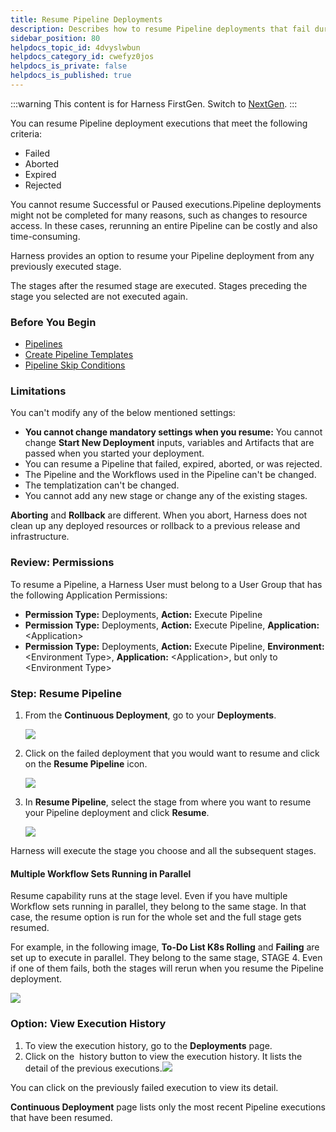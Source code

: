 ```yaml
---
title: Resume Pipeline Deployments
description: Describes how to resume Pipeline deployments that fail during execution.
sidebar_position: 80
helpdocs_topic_id: 4dvyslwbun
helpdocs_category_id: cwefyz0jos
helpdocs_is_private: false
helpdocs_is_published: true
---
```


:::warning
This content is for Harness FirstGen. Switch to [NextGen](/docs/continuous-delivery/manage-deployments/deployment-concepts).
:::

You can resume Pipeline deployment executions that meet the following criteria:

* Failed
* Aborted
* Expired
* Rejected

You cannot resume Successful or Paused executions.Pipeline deployments might not be completed for many reasons, such as changes to resource access. In these cases, rerunning an entire Pipeline can be costly and also time-consuming.

Harness provides an option to resume your Pipeline deployment from any previously executed stage.

The stages after the resumed stage are executed. Stages preceding the stage you selected are not executed again.


### Before You Begin

* [Pipelines](../../model-cd-pipeline/pipelines/pipeline-configuration.md)
* [Create Pipeline Templates](../../model-cd-pipeline/pipelines/templatize-pipelines.md)
* [Pipeline Skip Conditions](../../model-cd-pipeline/pipelines/skip-conditions.md)

### Limitations

You can't modify any of the below mentioned settings:

* **You cannot change mandatory settings when you resume:** You cannot change **Start New Deployment** inputs, variables and Artifacts that are passed when you started your deployment.
* You can resume a Pipeline that failed, expired, aborted, or was rejected.
* The Pipeline and the Workflows used in the Pipeline can't be changed.
* The templatization can't be changed.
* You cannot add any new stage or change any of the existing stages.

**Aborting** and **Rollback** are different. When you abort, Harness does not clean up any deployed resources or rollback to a previous release and infrastructure.

### Review: Permissions

To resume a Pipeline, a Harness User must belong to a User Group that has the following Application Permissions:

* **Permission Type:** Deployments, **Action:** Execute Pipeline
* **Permission Type:** Deployments, **Action:** Execute Pipeline, **Application:** &lt;Application&gt;
* **Permission Type:** Deployments, **Action:** Execute Pipeline, **Environment:** &lt;Environment Type&gt;, **Application:** &lt;Application&gt;, but only to &lt;Environment Type&gt;

### Step: Resume Pipeline

1. From the **Continuous Deployment**, go to your **Deployments**.

   ![](./static/resume-a-pipeline-deployment-00.png)

2. Click on the failed deployment that you would want to resume and click on the **Resume Pipeline** icon.

   ![](./static/resume-a-pipeline-deployment-01.png)

3. In **Resume Pipeline**, select the stage from where you want to resume your Pipeline deployment and click **Resume**.

   ![](./static/resume-a-pipeline-deployment-02.png)

Harness will execute the stage you choose and all the subsequent stages.

#### Multiple Workflow Sets Running in Parallel

Resume capability runs at the stage level. Even if you have multiple Workflow sets running in parallel, they belong to the same stage. In that case, the resume option is run for the whole set and the full stage gets resumed.

For example, in the following image, **To-Do List K8s Rolling** and **Failing** are set up to execute in parallel. They belong to the same stage, STAGE 4. Even if one of them fails, both the stages will rerun when you resume the Pipeline deployment.

![](./static/resume-a-pipeline-deployment-03.png)

### Option: View Execution History

1. To view the execution history, go to the **Deployments** page.
2. Click on the  history button to view the execution history. It lists the detail of the previous executions.![](./static/resume-a-pipeline-deployment-04.png)

You can click on the previously failed execution to view its detail.

**Continuous Deployment** page lists only the most recent Pipeline executions that have been resumed.